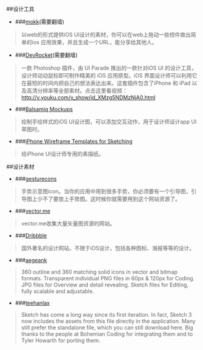 ##设计工具

 - ###[mokk](http://www.mokk.me/e)(需要翻墙)
> 以web的形式提供iOS UI设计的素材，你可以在web上拖动一些控件做出简单的ios 应用效果，并且生成一个URL，能分享给其他人。
 - ###[DevRocket](http://devrocket.uiparade.com/)(需要翻墙)
 >一款 Photoshop 插件，由 UI Parade 推出的一款针对iOS UI 的设计工具，设计师动动鼠标即可制作精美的 iOS 应用原型。iOS 界面设计师可以利用它在最短的时间内把自己的想法表达出来。这套插件包含了iPhone 和 iPad 以及高清分辨率等全部素材。点击这里看视频：http://v.youku.com/v_show/id_XMzg5NDMzNjA0.html

 - ###[Balsamiq Mockups](http://www.balsamiq.com/products/mockups)
 >绘制手绘样式的iOS UI设计图，可以添加交互动作，用于设计师设计app UI草图时。
 - ###[iPhone Wireframe Templates for Sketching](http://interactivelogic.net/wp/2009/09/iphone-wireframe-templates/)
 >给iPhone UI设计师专用的素描纸。


##设计素材
 - ###[gesturecons](http://gesturecons.com/)
>手势示意图icon。当你的应用中用到很多手势，你必须要有一个引导图，引导图上少不了要放上手势图。这时候你就需要用到这个网站资源了。

 - ###[vector.me](http://vector.me/)
> vector.me收集大量矢量图资源的网站。

 - ###[Dribbble](http://dribbble.com/)
>国外著名的设计网站。不限于iOS设计，包括各种图标、海报等等的设计。


- ###[aegeank](http://aegeank.com/sketchactive/)
>360 outline and 360 matching solid icons in vector and
bitmap formats. Transparent individual PNG files in 60px & 120px for Coding. JPG files for Overview and detail revealing. Sketch files for Editing, fully scalable and adjustable.

- ###[teehanlax](http://www.teehanlax.com/tools/iphone-sketch-app/)
>Sketch has come a long way since its first iteration. In fact, Sketch 3 now includes the assets from this file directly in the application. Many still prefer the standalone file, which you can still download here. Big thanks to the people at Bohemian Coding for integrating them and to Tyler Howarth for porting them.
